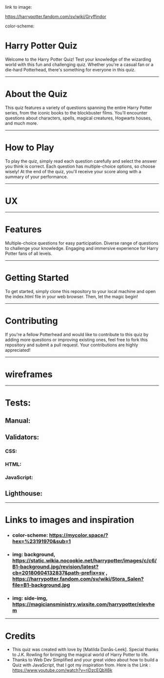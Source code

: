 link to image: 



https://harrypotter.fandom.com/sv/wiki/Gryffindor


color-scheme: 

# Harry Potter Quiz

Welcome to the Harry Potter Quiz! Test your knowledge of the wizarding world with this fun and challenging quiz. Whether you're a casual fan or a die-hard Potterhead, there's something for everyone in this quiz.

<hr>

# About the Quiz
This quiz features a variety of questions spanning the entire Harry Potter series, from the iconic books to the blockbuster films. You'll encounter questions about characters, spells, magical creatures, Hogwarts houses, and much more.

<hr>

# How to Play
To play the quiz, simply read each question carefully and select the answer you think is correct. Each question has multiple-choice options, so choose wisely! At the end of the quiz, you'll receive your score along with a summary of your performance.

<hr>

# UX

<hr>

# Features
Multiple-choice questions for easy participation.
Diverse range of questions to challenge your knowledge.
Engaging and immersive experience for Harry Potter fans of all levels.

<hr>

# Getting Started
To get started, simply clone this repository to your local machine and open the index.html file in your web browser. Then, let the magic begin!

<hr>

# Contributing
If you're a fellow Potterhead and would like to contribute to this quiz by adding more questions or improving existing ones, feel free to fork this repository and submit a pull request. Your contributions are highly appreciated!

<hr>

# wireframes

<hr>

# Tests:

## Manual:

## Validators:

### CSS:
### HTML:
### JavaScript:

## Lighthouse:



<hr>

# Links to images and inspiration

* ### color-scheme: https://mycolor.space/?hex=%23191970&sub=1
* ### img: background, https://static.wikia.nocookie.net/harrypotter/images/c/c6/B1-background.jpg/revision/latest?cb=20180604132837&path-prefix=sv , https://harrypotter.fandom.com/sv/wiki/Stora_Salen?file=B1-background.jpg
* ### img: side-img,  https://magiciansministry.wixsite.com/harrypotter/elevhem 
<hr>

# Credits
* This quiz was created with love by [Matilda Danås-Leek]. Special thanks to J.K. Rowling for bringing the magical world of Harry Potter to life.
* Thanks to Web Dev Simplified and your great video about how to build a Quiz with JavaScript, that I got my inspiration from. Here is the Link : https://www.youtube.com/watch?v=riDzcEQbX6k

